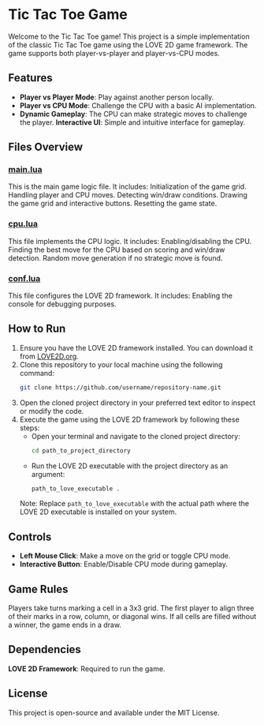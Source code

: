 # Tic Tac Toe Game

Welcome to the Tic Tac Toe game! This project is a simple implementation of the classic Tic Tac Toe game using the LOVE 2D game framework. The game supports both player-vs-player and player-vs-CPU modes.

## Features
- **Player vs Player Mode**: Play against another person locally.
- **Player vs CPU Mode**: Challenge the CPU with a basic AI implementation.
- **Dynamic Gameplay**: The CPU can make strategic moves to challenge the player.
 **Interactive UI**: Simple and intuitive interface for gameplay.

## Files Overview

### [main.lua](fleet-file:///GameDev/Projects/TicTacToe/main.lua?hostId=61thj348bsh5ptm89076&root=E:&offset=0&type=file)
This is the main game logic file. It includes:
 Initialization of the game grid.
 Handling player and CPU moves.
 Detecting win/draw conditions.
 Drawing the game grid and interactive buttons.
 Resetting the game state.

### [cpu.lua](fleet-file:///GameDev/Projects/TicTacToe/cpu.lua?hostId=61thj348bsh5ptm89076&root=E:&offset=0&type=file)
This file implements the CPU logic. It includes:
 Enabling/disabling the CPU.
 Finding the best move for the CPU based on scoring and win/draw detection.
 Random move generation if no strategic move is found.

### [conf.lua](fleet-file:///GameDev/Projects/TicTacToe/conf.lua?hostId=61thj348bsh5ptm89076&root=E:&offset=0&type=file)
This file configures the LOVE 2D framework. It includes:
 Enabling the console for debugging purposes.

## How to Run

1. Ensure you have the LOVE 2D framework installed. You can download it from [LOVE2D.org](https://love2d.org/).
2. Clone this repository to your local machine using the following command:
   ```sh
   git clone https://github.com/username/repository-name.git
   ```
3. Open the cloned project directory in your preferred text editor to inspect or modify the code.
4. Execute the game using the LOVE 2D framework by following these steps:
   - Open your terminal and navigate to the cloned project directory:
     ```sh
     cd path_to_project_directory
     ```
   - Run the LOVE 2D executable with the project directory as an argument:
     ```sh
     path_to_love_executable .
     ``` 
   Note: Replace `path_to_love_executable` with the actual path where the LOVE 2D executable is installed on your system.

## Controls

- **Left Mouse Click**: Make a move on the grid or toggle CPU mode.
- **Interactive Button**: Enable/Disable CPU mode during gameplay.

## Game Rules

 Players take turns marking a cell in a 3x3 grid.
 The first player to align three of their marks in a row, column, or diagonal wins.
 If all cells are filled without a winner, the game ends in a draw.

## Dependencies

 **LOVE 2D Framework**: Required to run the game.

## License

This project is open-source and available under the MIT License.
